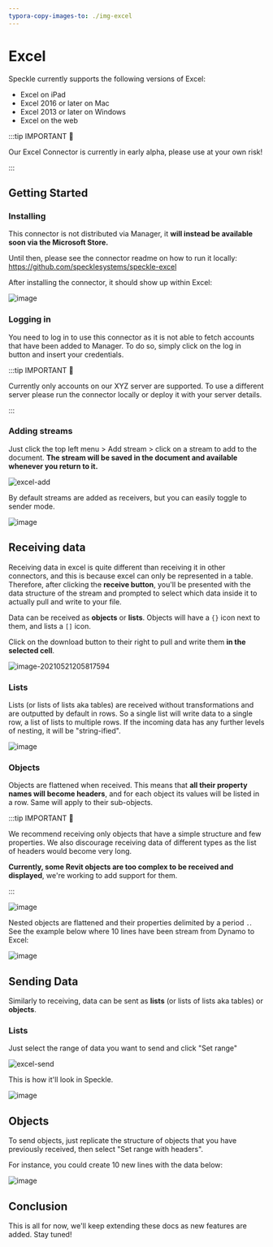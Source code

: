 ```yaml
---
typora-copy-images-to: ./img-excel
---
```


# Excel

Speckle currently supports the following versions of Excel:

- Excel on iPad
- Excel 2016 or later on Mac
- Excel 2013 or later on Windows
- Excel on the web

:::tip IMPORTANT 🙌

Our Excel Connector is currently in early alpha, please use at your own risk!

:::

## Getting Started

### Installing

This connector is not distributed via Manager, it **will instead be available soon via the Microsoft Store.**

Until then, please see the connector readme on how to run it locally: https://github.com/specklesystems/speckle-excel

After installing the connector, it should show up within Excel:

![image](https://user-images.githubusercontent.com/2679513/119171684-cdf3da00-ba5c-11eb-87a5-bee798f96f90.png)



### Logging in

You need to log in to use this connector as it is not able to fetch accounts that have been added to Manager. To do so, simply click on the log in button and insert your credentials.

:::tip IMPORTANT 🙌

Currently only accounts on our XYZ server are supported. To use a different server please run the connector locally or deploy it with your server details.

:::

### Adding streams

Just click the top left menu > Add stream > click on a stream to add to the document. **The stream will be saved in the document and available whenever you return to it.**

![excel-add](https://user-images.githubusercontent.com/2679513/119180828-b4588f80-ba68-11eb-8ac3-0aa8f9d5158f.gif)



By default streams are added as receivers, but you can easily toggle to sender mode.

![image](https://user-images.githubusercontent.com/2679513/119181346-61330c80-ba69-11eb-9100-7f1b0f9ec82c.png)

## Receiving data

Receiving data in excel is quite different than receiving it in other connectors, and this is because excel can only be represented in a table. Therefore, after clicking the **receive button**, you'll be presented with the data structure of the stream and prompted to select which data inside it to actually pull and write to your file.

Data can be received as **objects** or **lists**. Objects will have a `{}` icon next to them, and lists a `[]` icon.

Click on the download button to their right to pull and write them **in the selected cell**.

![image-20210521205817594](img-excel/image-20210521205817594.png)



### Lists

Lists (or lists of lists aka tables) are received without transformations and are outputted by default in rows. So a single list will write data to a single row, a list of lists to multiple rows. If the incoming data has any further levels of nesting, it will be "string-ified".

![image](https://user-images.githubusercontent.com/2679513/119188807-1b7b4180-ba73-11eb-955e-744cf2906e76.png)

### Objects

Objects are flattened when received. This means that **all their property names will become headers**, and for each object its values will be listed in a row. Same will apply to their sub-objects.

:::tip IMPORTANT 🙌

We recommend receiving only objects that have a simple structure and few properties. We also discourage receiving data of different types as the list of headers would become very long. 

**Currently, some Revit objects are too complex to be received and displayed**, we're working to add support for them.

:::



![image](https://user-images.githubusercontent.com/2679513/119189886-88dba200-ba74-11eb-8066-cd98972a88dd.png)

Nested objects are flattened and their properties delimited by a period `.`. See the example below where 10 lines have been stream from Dynamo to Excel:

![image](https://user-images.githubusercontent.com/2679513/119195280-4e760300-ba7c-11eb-8601-3ed72a6b0813.png)

## Sending Data

Similarly to receiving, data can be sent as **lists** (or lists of lists aka tables) or **objects**.

### Lists

Just select the range of data you want to send and click "Set range"

![excel-send](https://user-images.githubusercontent.com/2679513/119195853-30f56900-ba7d-11eb-9ac5-fd057a44ac9f.gif)

This is how it'll look in Speckle.

![image](https://user-images.githubusercontent.com/2679513/119196013-72861400-ba7d-11eb-9258-b10f285a6eba.png)

## Objects

To send objects, just replicate the structure of objects that you have previously received, then select "Set range with headers".

For instance, you could create 10 new lines with the data below:

![image](https://user-images.githubusercontent.com/2679513/119196439-17085600-ba7e-11eb-8273-6fdf60e91894.png)



## Conclusion

This is all for now, we'll keep extending these docs as new features are added. Stay tuned!